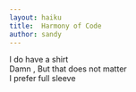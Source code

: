 ```yaml
---
layout: haiku
title:  Harmony of Code
author: sandy
---
```


I do have a shirt <br>
Damn , But that does not matter <br>
I prefer full sleeve <br>
